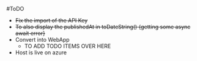 #ToDO
* ~~Fix the import of the API Key~~
* ~~To also display the publishedAt in toDateString() {getting some async await error}~~
* Convert into WebApp
  * TO ADD TODO ITEMS OVER HERE 
* Host is live on azure 